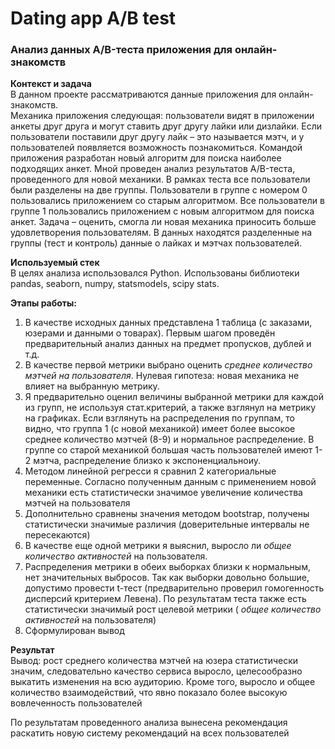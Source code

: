# Dating app A/B test
### Анализ данных A/B-теста приложения для онлайн-знакомств

**Контекст и задача**  
В данном проекте рассматриваются данные приложения для онлайн-знакомств.  
Механика приложения следующая: пользователи видят в приложении анкеты друг друга и могут ставить друг другу лайки или дизлайки. Если пользователи поставили друг другу лайк – это называется мэтч, и у пользователей появляется возможность познакомиться.
Командой приложения разработан новый алгоритм для поиска наиболее подходящих анкет. Мной проведен анализ результатов A/B-теста, проведенного для новой механики. В рамках теста все пользователи были разделены на две группы. Пользователи в группе с номером 0 пользовались приложением со старым алгоритмом. Все пользователи в группе 1 пользовались приложением с новым алгоритмом для поиска анкет.
Задача – оценить, смогла ли новая механика приносить больше удовлетворения пользователям.
В данных находятся разделенные на группы (тест и контроль) данные о лайках и мэтчах пользователей.

**Используемый стек**<br>
В целях анализа использовался Python. Использованы библиотеки pandas, seaborn, numpy, statsmodels, scipy stats.

**Этапы работы:** <br> 
1. В качестве исходных данных представлена 1 таблица (с заказами, юзерами и данными о товарах). Первым шагом проведён предварительный анализ данных на предмет пропусков, дублей и т.д.
2. В качестве первой метрики выбрано оценить _среднее количество мэтчей на пользователя_. Нулевая гипотеза: новая механика не влияет на выбранную метрику.
3. Я предварительно оценил величины выбранной метрики для каждой из групп, не используя стат.критерий, а также взглянул на метрику на графиках. Если взглянуть на распределения по группам, то видно, что группа 1 (с новой механикой) имеет более высокое среднее количество мэтчей (8-9) и нормальное распределение. В группе со старой механикой большая часть пользователей имеют 1-2 мэтча, распределение близко к экспоненциальноиу.
4. Методом линейной регресси я сравнил 2 категориальные переменные. Согласно полученным данным с применением новой механики есть статистически значимое увеличение количества мэтчей на пользователя
5. Дополнительно сравнены значения методом bootstrap, получены статистически значимые различия (доверительные интервалы не пересекаются) 
6. В качестве еще одной метрики я выяснил, выросло ли _общее количество активностей_ на пользователя.
7. Распределения метрики в обеих выборках близки к нормальным, нет значительных выбросов. Так как выборки довольно большие, допустимо провести t-тест (предварительно проверил гомогенность дисперсий критерием Левена). По результатам теста также есть статистически значимый рост целевой метрики ( _общее количество активностей_ на пользователя)
8. Сформулирован вывод  
  
**Результат**<br>
Вывод: рост среднего количества мэтчей на юзера статистически значим, следовательно качество сервиса выросло, целесообразно выкатить изменения на всю аудиторию. Кроме того, выросло и общее количество взаимодействий, что явно показало более высокую вовлеченность пользователей


По результатам проведенного анализа вынесена рекомендация раскатить новую систему рекомендаций на всех пользователей
